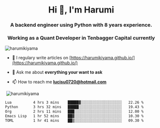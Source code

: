 <h1 align="center">Hi 👋, I'm Harumi</h1>
<h3 align="center">A backend engineer using <b>Python</b> with 8 years experience.</h3>
<h3 align="center">Working as a Quant Developer in <b>Tenbagger Capital</b> currently</h3>

<p align="left"> <img src="https://komarev.com/ghpvc/?username=harumikiyama" alt="harumikiyama" /> </p>


- 📝 I regulary write articles on [https://harumikiyama.github.io/](https://harumikiyama.github.io/)

- 💬 Ask me about **everything your want to ask**

- 📫 How to reach me **lucisu0720@hotmail.com**

<p>&nbsp;<img align="center" src="https://github-readme-stats.vercel.app/api?username=harumikiyama&show_icons=true" alt="harumikiyama" /></p>


<!--START_SECTION:waka-->

```txt
Lua          4 hrs 3 mins    █████▓░░░░░░░░░░░░░░░░░░░   22.26 %
Python       3 hrs 32 mins   █████░░░░░░░░░░░░░░░░░░░░   19.43 %
Org          2 hrs 11 mins   ███░░░░░░░░░░░░░░░░░░░░░░   12.00 %
Emacs Lisp   1 hr 52 mins    ██▓░░░░░░░░░░░░░░░░░░░░░░   10.30 %
TOML         1 hr 41 mins    ██▒░░░░░░░░░░░░░░░░░░░░░░   09.30 %
```

<!--END_SECTION:waka-->
